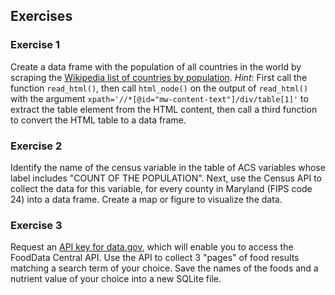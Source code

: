 ---
---

## Exercises

### Exercise 1

Create a data frame with the population of all countries in the world by scraping
the [Wikipedia list of countries by population].
*Hint*: First call the function `read_html()`, then call `html_node()`
on the output of `read_html()` with the argument `xpath='//*[@id="mw-content-text"]/div/table[1]'`
to extract the table element from the HTML content, then call a third function to 
convert the HTML table to a data frame.

### Exercise 2

Identify the name of the census variable in the table of ACS variables whose
label includes "COUNT OF THE POPULATION". Next, use the Census API to collect
the data for this variable, for every county in Maryland (FIPS code 24) 
into a data frame. Create a map or figure to visualize the data.

### Exercise 3

Request an [API key for data.gov], which will enable you to access the FoodData
Central API. Use the API to collect 3 "pages" of food results matching a search 
term of your choice. Save the names of the foods and a nutrient value of your
choice into a new SQLite file.

[Wikipedia list of countries by population]: https://en.wikipedia.org/wiki/List_of_countries_and_dependencies_by_population
[API key for data.gov]: https://api.data.gov/signup/